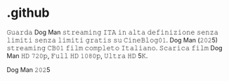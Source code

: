 # .github

𝙶𝚞𝚊𝚛𝚍𝚊 Dog Man 𝚜𝚝𝚛𝚎𝚊𝚖𝚒𝚗𝚐 𝙸𝚃𝙰 𝚒𝚗 𝚊𝚕𝚝𝚊 𝚍𝚎𝚏𝚒𝚗𝚒𝚣𝚒𝚘𝚗𝚎 𝚜𝚎𝚗𝚣𝚊 𝚕𝚒𝚖𝚒𝚝𝚒 𝚜𝚎𝚗𝚣𝚊 𝚕𝚒𝚖𝚒𝚝𝚒 𝚐𝚛𝚊𝚝𝚒𝚜 𝚜𝚞 𝙲𝚒𝚗𝚎𝙱𝚕𝚘𝚐𝟶𝟷. Dog Man (𝟸𝟶𝟸5) 𝚜𝚝𝚛𝚎𝚊𝚖𝚒𝚗𝚐 𝙲𝙱𝟶𝟷 𝚏𝚒𝚕𝚖 𝚌𝚘𝚖𝚙𝚕𝚎𝚝𝚘 𝙸𝚝𝚊𝚕𝚒𝚊𝚗𝚘. 𝚂𝚌𝚊𝚛𝚒𝚌𝚊 𝚏𝚒𝚕𝚖 Dog Man 𝙷𝙳 𝟽𝟸𝟶𝚙, 𝙵𝚞𝚕𝚕 𝙷𝙳 𝟷𝟶𝟾𝟶𝚙, 𝚄𝚕𝚝𝚛𝚊 𝙷𝙳 5𝙺.

Dog Man 𝟸𝟶𝟸5
